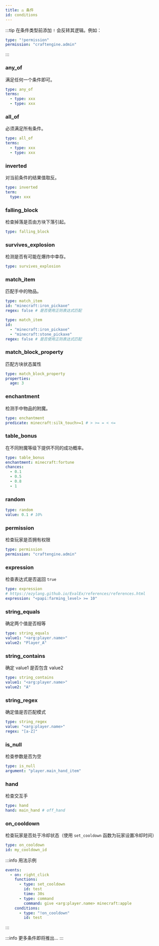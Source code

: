 ```yaml
---
title: ⚖️ 条件
id: conditions
---
```


:::tip
在条件类型前添加 `!` 会反转其逻辑。例如：

```yaml
type: "!permission"
permission: "craftengine.admin"
```
:::

### any\_of

满足任何一个条件即可。

```yaml
type: any_of
terms:
  - type: xxx
  - type: xxx
```

### all\_of

必须满足所有条件。

```yaml
type: all_of
terms:
  - type: xxx
  - type: xxx
```

### inverted

对当前条件的结果值取反。

```yaml
type: inverted
term:
  type: xxx
```

### falling\_block

检查掉落是否由方块下落引起。

```yaml
type: falling_block
```

### survives\_explosion

检测是否有可能在爆炸中幸存。

```yaml
type: survives_explosion
```

### match\_item

匹配手中的物品。

```yaml
type: match_item
id: "minecraft:iron_pickaxe"
regex: false # 是否使用正则表达式匹配
```

```yaml
type: match_item
id: 
  - "minecraft:iron_pickaxe"
  - "minecraft:stone_pickaxe"
regex: false # 是否使用正则表达式匹配
```

### match\_block\_property

匹配方块状态属性

```yaml
type: match_block_property
properties:
  age: 3
```

### enchantment

检测手中物品的附魔。

```yaml
type: enchantment
predicate: minecraft:silk_touch>=1 # > >= = < <=
```

### table\_bonus

在不同附魔等级下提供不同的成功概率。

```yaml
type: table_bonus
enchantment: minecraft:fortune
chances:
  - 0.1
  - 0.5
  - 0.8
  - 1
```

### random

```yaml
type: random
value: 0.1 # 10%
```

### permission

检查玩家是否拥有权限

```yaml
type: permission
permission: "craftengine.admin"
```

### expression

检查表达式是否返回 `true`

```yaml
type: expression
# https://ezylang.github.io/EvalEx/references/references.html
expression: "<papi:farming_level> >= 10"
```

### string\_equals

确定两个值是否相等

```yaml
type: string_equals
value1: "<arg:player.name>"
value2: "Player_A"
```

### string\_contains

确定 value1 是否包含 value2

```yaml
type: string_contains
value1: "<arg:player.name>"
value2: "A"
```

### string\_regex

确定值是否匹配模式

```yaml
type: string_regex
value: "<arg:player.name>"
regex: "[a-Z]"
```

### is\_null

检查参数是否为空

```yaml
type: is_null
argument: "player.main_hand_item"
```

### hand

检查交互手

```yaml
type: hand
hand: main_hand # off_hand
```

### on\_cooldown

检查玩家是否处于冷却状态（使用 `set_cooldown` 函数为玩家设置冷却时间）

```yaml
type: on_cooldown
id: my_cooldown_id
```

:::info
用法示例

```yaml
events:
  - on: right_click
    functions:
      - type: set_cooldown
        id: test
        time: 30s
      - type: command
        command: give <arg:player.name> minecraft:apple
    conditions:
      - type: "!on_cooldown"
        id: test
```
:::

:::info
更多条件即将推出...
:::
